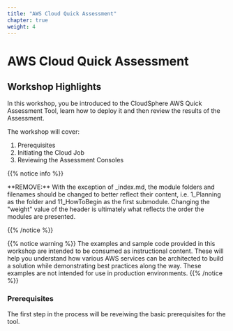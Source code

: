 ```yaml
---
title: "AWS Cloud Quick Assessment" 
chapter: true
weight: 4
---
```


# AWS Cloud Quick Assessment

## Workshop Highlights 

In this workshop, you be introduced to the CloudSphere AWS Quick Assessment Tool, learn how to deploy it and then review the results of the Assessment.

The workshop will cover:
1. Prerequisites
2. Initiating the Cloud Job
3. Reviewing the Assessment Consoles
 

{{% notice info %}}
<p style='text-align: left;'>
**REMOVE:** With the exception of _index.md, the module folders and filenames should be changed to better reflect their content, i.e. 1_Planning as the folder and 11_HowToBegin as the first submodule. Changing the "weight" value of the header is ultimately what reflects the order the modules are presented.
</p>
{{% /notice %}}

{{% notice warning %}}
The examples and sample code provided in this workshop are intended to be consumed as instructional content. These will help you understand how various AWS services can be architected to build a solution while demonstrating best practices along the way. These examples are not intended for use in production environments.
{{% /notice %}}

### Prerequisites <!-- MODIFY THIS HEADING -->
The first step in the process will be reveiwing the basic prerequisites for the tool.



